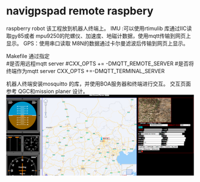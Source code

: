 # navigpspad remote raspbery
raspberry robot 
该工程放到机器人终端上。
IMU :可以使用rtimulib 库通过IIC读取gy85或者  mpu9250的陀螺仪、加速度、地磁计数据，使用mqtt传输到网页上显示。
GPS：使用串口读取 M8N的数据通过卡尔曼滤波后传输到网页上显示。


Makefile 通过指定   
#是否用远程mqtt server 
#CXX_OPTS += -DMQTT_REMOTE_SERVER 
#是否将终端作为mqtt server 
CXX_OPTS +=-DMQTT_TERMINAL_SERVER

机器人终端安装mosquitto 的库，并使用BOA服务器和终端进行交互。
交互页面参考 QGC和mission planer 设计。
![image](https://github.com/horo2016/gps_web_server/blob/master/%E5%BE%AE%E4%BF%A1%E5%9B%BE%E7%89%87_20220614202619.png)
